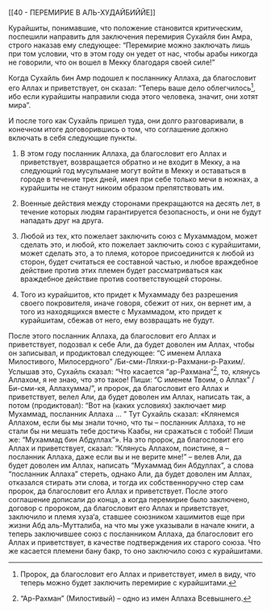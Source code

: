 [[40 - ПЕРЕМИРИЕ В АЛЬ-ХУДАЙБИЙЙЕ]]

Курайшиты, понимавшие, что положение становится критическим, поспешили направить для заключения перемирия Сухайля бин Амра, строго наказав ему следующее: “Перемирие можно заключать лишь при том условии, что в этом году он уедет от нас, чтобы арабы никогда не говорили, что он вошел в Мекку благодаря своей силе!”

Когда Сухайль бин Амр подошел к посланнику Аллаха, да благословит его Аллах и приветствует, он сказал: “Теперь ваше дело облегчилось[^1], ибо если курайшиты направили сюда этого человека, значит, они хотят мира”.

И после того как Сухайль пришел туда, они долго разговаривали, в конечном итоге договорившись о том, что соглашение должно включать в себя следующие пункты.

1. В этом году посланник Аллаха, да благословит его Аллах и приветствует, возвращается обратно и не входит в Мекку, а на следующий год мусульмане могут войти в Мекку и оставаться в городе в течение трех дней, имея при себе только мечи в ножнах, а курайшиты не станут никоим образом препятствовать им.

2. Военные действия между сторонами прекращаются на десять лет, в течение которых людям гарантируется безопасность, и они не будут нападать друг на друга.

3. Любой из тех, кто пожелает заключить союз с Мухаммадом, может сделать это, и любой, кто пожелает заключить союз с курайшитами, может сделать это, а то племя, которое присоединится к любой из сторон, будет считаться ее составной частью, и любое враждебное действие против этих племен будет рассматриваться как враждебное действие против соответствующей стороны.

4. Того из курайшитов, кто придет к Мухаммаду без разрешения своего покровителя, иначе говоря, сбежит от них, он вернет им, а того из находящихся вместе с Мухаммадом, кто придет к курайшитам, сбежав от него, ему возвращать не будут. 

После этого посланник Аллаха, да благословит его Аллах и приветствует, подозвал к себе Али, да будет доволен им Аллах, чтобы он записывал, и продиктовал следующее: “С именем Аллаха Милостивого, Милосердного” /Би-сми-Лляхи-р-Рахмани-р-Рахим/. Услышав это, Сухайль сказал: “Что касается “ар-Рахмана”[^2], то, клянусь Аллахом, я не знаю, что это такое! Пиши: “С именем Твоим, о Аллах” /Би-сми-кя, Аллахумма/”, и пророк, да благословит его Аллах и приветствует, велел Али, да будет доволен им Аллах, написать так, а потом (продиктовал): “Вот на (каких условиях) заключает мир Мухаммад, посланник Аллаха … ” Тут Сухайль сказал: «Клянемся Аллахом, если бы мы знали точно, что ты – посланник Аллаха, то не стали бы ни мешать тебе достичь Каабы, ни сражаться с тобой! Пиши же: “Мухаммад бин Абдуллах”». На это пророк, да благословит его Аллах и приветствует, сказал: “Клянусь Аллахом, поистине, я – посланник Аллаха, даже если вы и не верите мне!” – велев Али, да будет доволен им Аллах, написать “Мухаммад бин Абдуллах”, а слова “посланник Аллаха” стереть, однако Али, да будет доволен им Аллах, отказался стирать эти слова, и тогда их собственноручно стер сам пророк, да благословит его Аллах и приветствует. После этого соглашение дописали до конца, а когда перемирие было заключено, договор с пророком, да благословит его Аллах и приветствует, заключило и племя хуза‘а, ставшее союзником хашимитов еще при жизни Абд аль-Мутталиба, на что мы уже указывали в начале книги, а теперь заключившее союз с посланником Аллаха, да благословит его Аллах и приветствует, в качестве подтверждения их старого союза. Что же касается племени бану бакр, то оно заключило союз с курайшитами.

[^1]: Пророк, да благословит его Аллах и приветствует, имел в виду, что теперь можно будет заключить перемирие с курайшитами.

[^2]: “Ар-Рахман” (Милостивый) – одно из имен Аллаха Всевышнего.


